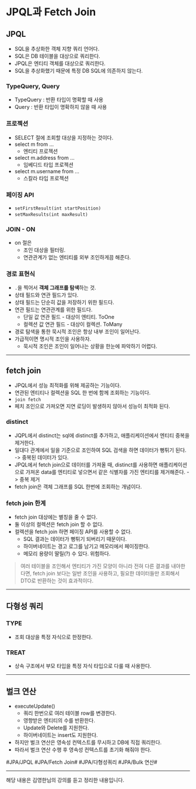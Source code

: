 # JPQL과 Fetch Join
## JPQL
* SQL을 추상화한 객체 지향 쿼리 언어다.
* SQL은 DB 테이블을 대상으로 쿼리한다.
* JPQL은 엔티티 객체를 대상으로 쿼리한다.
* SQL을 추상화했기 때문에 특정 DB SQL에 의존하지 않는다.

### TypeQuery, Query
* TypeQuery : 반환 타입이 명확할 때 사용
* Query : 반환 타입이 명확하지 않을 때 사용

### 프로젝션
* SELECT 절에 조회할 대상을 지정하는 것이다.
* select m from ...
	* 엔티티 프로젝션
* select m.address from ...
	* 임베디드 타입 프로젝션
* select m.username from ...
	* 스칼라 타입 프로젝션

### 페이징 API
* `setFirstResult(int startPosition)`
* `setMaxResults(int maxResult)`

### JOIN - ON
* on 절은
	* 조인 대상을 필터링.
	* 연관관계가 없는 엔티티를 외부 조인하게끔 해준다.

### 경로 표현식
* `.`을 찍어서 **객체 그래프를 탐색**하는 것.
* 상태 필드와 연관 필드가 있다.
* 상태 필드는 단순히 값을 저장하기 위한 필드다.
* 연관 필드는 연관관계를 위한 필드다.
	* 단일 값 연관 필드 - 대상이 엔티티. ToOne
	* 컬렉션 값 연관 필드 - 대상이 컬렉션. ToMany
* 경로 탐색을 통한 묵시적 조인은 항상 내부 조인이 일어난다.
* 가급적이면 명시적 조인을 사용하자.
	* 묵시적 조인은 조인이 일어나는 상황을 한눈에 파악하기 어렵다.

- - - -
## fetch join
* JPQL에서 성능 최적화를 위해 제공하는 기능이다.
* 연관된 엔티티나 컬렉션을 SQL 한 번에 함께 조회하는 기능이다.
* `join fetch`
* 페치 조인으로 가져오면 지연 로딩이 발생하지 않아서 성능이 최적화 된다.

### distinct
* JQPL에서 distinct는 sql에 distinct를 추가하고, 애플리케이션에서 엔티티 중복을 제거한다.
* 일대다 관계에서 일을 기준으로 조인하여 SQL 검색을 하면 데이터가 뻥튀기 된다. -> 중복된 데이터가 있다.
* JPQL에서 fetch join으로 데이터를 가져올 때, distinct를 사용하면 애플리케이션으로 가져온 data를 엔티티로 넣으면서 같은 식별자를 가진 엔티티를 제거해준다. -> 중복 제거
* fetch join은 객체 그래프를 SQL 한번에 조회하는 개념이다.

### fetch join 한계
* fetch join 대상에는 별칭을 줄 수 없다.
* 둘 이상의 컬렉션은 fetch join 할 수 없다.
* 컬렉션을 fetch join 하면 페이징 API를 사용할 수 없다.
	* SQL 결과는 데이터가 뻥튀기 되버리기 때문이다.
	* 하이버네이트는 경고 로그를 남기고 메모리에서 페이징한다.
	* 메모리 용량이 딸릴(?) 수 있다. 위험하다.

> 여러 테이블을 조인해서 엔티티가 가진 모양이 아니라 전혀 다른 결과를 내야한다면, fetch join 보다는 일반 조인을 사용하고, 필요한 데이터들만 조회해서 DTO로 반환하는 것이 효과적이다.  

- - - -
## 다형성 쿼리
### TYPE
* 조회 대상을 특정 자식으로 한정한다.

### TREAT
* 상속 구조에서 부모 타입을 특정 자식 타입으로 다룰 때 사용한다.

- - - -
## 벌크 연산
* executeUpdate()
	* 쿼리 한번으로 여러 테이블 row를 변경한다.
	* 영향받은 엔티티의 수를 반환한다.
	* Update와 Delete를 지원한다.
	* 하이버네이트는 insert도 지원한다.
* 하지만 벌크 연산은 영속성 컨텍스트를 무시하고 DB에 직접 쿼리한다.
* 따라서 벌크 연산 수행 후 영속성 컨텍스트를 초기화 해줘야 한다.



#JPA/JPQL
#JPA/Fetch Join#
#JPA/다형성쿼리
#JPA/Bulk 연산#
- - - -

해당 내용은 김영한님의 강의를 듣고 정리한 내용입니다.